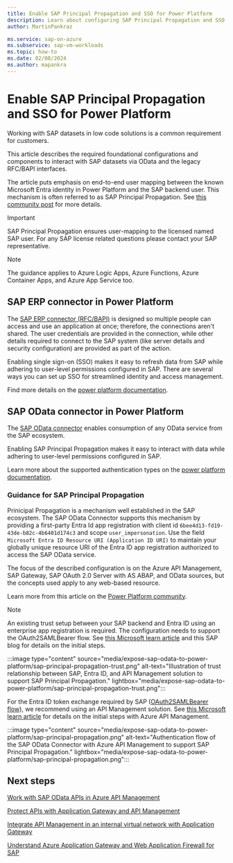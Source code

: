 ```yaml
---
title: Enable SAP Principal Propagation and SSO for Power Platform
description: Learn about configuring SAP Principal Propagation and SSO in Power Platform
author: MartinPankraz

ms.service: sap-on-azure
ms.subservice: sap-vm-workloads
ms.topic: how-to
ms.date: 02/08/2024
ms.author: mapankra
---
```

# Enable SAP Principal Propagation and SSO for Power Platform 

Working with SAP datasets in low code solutions is a common requirement for customers.

This article describes the required foundational configurations and components to interact with SAP datasets via OData and the legacy RFC/BAPI interfaces.

The article puts emphasis on end-to-end user mapping between the known Microsoft Entra identity in Power Platform and the SAP backend user. This mechanism is often referred to as SAP Principal Propagation. See [this community post]() for more details.

> [!IMPORTANT]
> SAP Principal Propagation ensures user-mapping to the licensed named SAP user. For any SAP license related questions please contact your SAP representative.

> [!NOTE]
> The guidance applies to Azure Logic Apps, Azure Functions, Azure Container Apps, and Azure App Service too.

## SAP ERP connector in Power Platform

The [SAP ERP connector (RFC/BAPI)](/connectors/saperp/) is designed so multiple people can access and use an application at once; therefore, the connections aren't shared. The user credentials are provided in the connection, while other details required to connect to the SAP system (like server details and security configuration) are provided as part of the action.

Enabling single sign-on (SSO) makes it easy to refresh data from SAP while adhering to user-level permissions configured in SAP. There are several ways you can set up SSO for streamlined identity and access management.

Find more details on the [power platform documentation](/power-platform/enterprise-templates/finance/sap-procurement/administer/configure-authentication).

## SAP OData connector in Power Platform

The [SAP OData connector](/connectors/sapodata/) enables consumption of any OData service from the SAP ecosystem.

Enabling SAP Principal Propagation makes it easy to interact with data while adhering to user-level permissions configured in SAP.

Learn more about the supported authentication types on the [power platform documentation](/connectors/sapodata/).

### Guidance for SAP Principal Propagation

Prinicipal Propagation is a mechanism well established in the SAP ecosystem. The SAP OData Connector supports this mechanism by providing a first-party Entra Id app registration with client id `6bee4d13-fd19-43de-b82c-4b6401d174c3` and scope `user_impersonation`. Use the field `Microsoft Entra ID Resource URI (Application ID URI)` to maintain your globally unique resource URI of the Entra ID app registration authorized to access the SAP OData service.

The focus of the described configuration is on the Azure API Management, SAP Gateway, SAP OAuth 2.0 Server with AS ABAP, and OData sources, but the concepts used apply to any web-based resource.

Learn more from this article on the [Power Platform community]().

> [!NOTE]
> An existing trust setup between your SAP backend and Entra ID using an enterprise app registration is required. The configuration needs to support the OAuth2SAMLBearer flow. See [this Microsoft learn article](/entra/identity/saas-apps/sap-netweaver-tutorial) and this SAP blog for details on the initial steps.
>
> :::image type="content" source="media/expose-sap-odata-to-power-platform/sap-principal-propagation-trust.png" alt-text="Illustration of trust relationship between SAP, Entra ID, and API Management solution to support SAP Principal Propagation." lightbox="media/expose-sap-odata-to-power-platform/sap-principal-propagation-trust.png":::

For the Entra ID token exchange required by SAP ([OAuth2SAMLBearer flow](https://help.sap.com/doc/saphelp_nw75/7.5.5/en-US/6e/aec739afad4c5c96487c780c0bf82a/frameset.htm)), we recommend using an API Management solution. See [this Microsoft learn article](/azure/api-management/sap-api?tabs=odata#production-considerations) for details on the initial steps with Azure API Management.

:::image type="content" source="media/expose-sap-odata-to-power-platform/sap-principal-propagation.png" alt-text="Authentication flow of the SAP OData Connector with Azure API Management to support SAP Principal Propagation." lightbox="media/expose-sap-odata-to-power-platform/sap-principal-propagation.png":::

## Next steps

[Work with SAP OData APIs in Azure API Management](../../api-management/sap-api.md)

[Protect APIs with Application Gateway and API Management](/azure/architecture/reference-architectures/apis/protect-apis)

[Integrate API Management in an internal virtual network with Application Gateway](../../api-management/api-management-howto-integrate-internal-vnet-appgateway.md)

[Understand Azure Application Gateway and Web Application Firewall for SAP](https://blogs.sap.com/2020/12/03/sap-on-azure-application-gateway-web-application-firewall-waf-v2-setup-for-internet-facing-sap-fiori-apps/)
